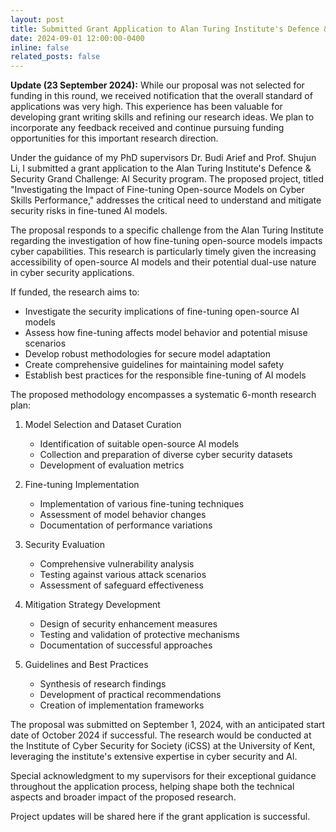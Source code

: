 ```yaml
---
layout: post
title: Submitted Grant Application to Alan Turing Institute's Defence & Security Program
date: 2024-09-01 12:00:00-0400
inline: false
related_posts: false
---
```


**Update (23 September 2024):** While our proposal was not selected for funding in this round, we received notification that the overall standard of applications was very high. This experience has been valuable for developing grant writing skills and refining our research ideas. We plan to incorporate any feedback received and continue pursuing funding opportunities for this important research direction.

Under the guidance of my PhD supervisors Dr. Budi Arief and Prof. Shujun Li, I submitted a grant application to the Alan Turing Institute's Defence & Security Grand Challenge: AI Security program. The proposed project, titled "Investigating the Impact of Fine-tuning Open-source Models on Cyber Skills Performance," addresses the critical need to understand and mitigate security risks in fine-tuned AI models.

The proposal responds to a specific challenge from the Alan Turing Institute regarding the investigation of how fine-tuning open-source models impacts cyber capabilities. This research is particularly timely given the increasing accessibility of open-source AI models and their potential dual-use nature in cyber security applications.

If funded, the research aims to:
- Investigate the security implications of fine-tuning open-source AI models
- Assess how fine-tuning affects model behavior and potential misuse scenarios
- Develop robust methodologies for secure model adaptation
- Create comprehensive guidelines for maintaining model safety
- Establish best practices for the responsible fine-tuning of AI models

The proposed methodology encompasses a systematic 6-month research plan:
1. Model Selection and Dataset Curation
   - Identification of suitable open-source AI models
   - Collection and preparation of diverse cyber security datasets
   - Development of evaluation metrics

2. Fine-tuning Implementation
   - Implementation of various fine-tuning techniques
   - Assessment of model behavior changes
   - Documentation of performance variations

3. Security Evaluation
   - Comprehensive vulnerability analysis
   - Testing against various attack scenarios
   - Assessment of safeguard effectiveness

4. Mitigation Strategy Development
   - Design of security enhancement measures
   - Testing and validation of protective mechanisms
   - Documentation of successful approaches

5. Guidelines and Best Practices
   - Synthesis of research findings
   - Development of practical recommendations
   - Creation of implementation frameworks

The proposal was submitted on September 1, 2024, with an anticipated start date of October 2024 if successful. The research would be conducted at the Institute of Cyber Security for Society (iCSS) at the University of Kent, leveraging the institute's extensive expertise in cyber security and AI.

Special acknowledgment to my supervisors for their exceptional guidance throughout the application process, helping shape both the technical aspects and broader impact of the proposed research.

Project updates will be shared here if the grant application is successful.
